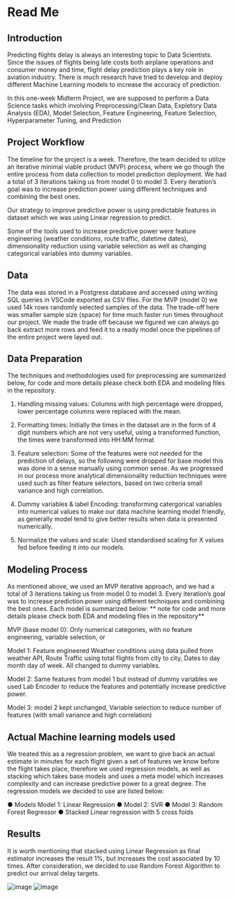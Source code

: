 # Read Me

## Introduction

Predicting flights delay is always an interesting topic to Data Scientists. Since the issues of flights being late costs both airplane operations and consumer money and time, flight delay prediction plays a key role in aviation industry. There is much research have tried to develop and deploy different Machine Learning models to increase the accuracy of prediction.

In this one-week Midterm Project, we are supposed to perform a Data Science tasks which involving Preprocessing/Clean Data, Expletory Data Analysis (EDA), Model Selection, Feature Engineering, Feature Selection, Hyperparameter Tuning, and Prediction

## Project Workflow

The timeline for the project is a week. Therefore, the team decided to utilize an iterative minimal viable product (MVP) process, where we go though the entire process from data collection to model prediction deployment. We had a total of 3 iterations taking us from model 0 to model 3. Every iteration’s goal was to increase prediction power using different techniques and combining the best ones.

Our strategy to improve predictive power is using predictable features in dataset which we was using Linear regression to predict.

Some of the tools used to increase predictive power were feature engineering (weather conditions, route traffic, datetime dates), dimensionality reduction using variable selection as well as changing categorical variables into dummy variables.

## Data

The data was stored in a Postgress database and accessed using writing SQL queries in VSCode exported as CSV files. For the MVP (model 0) we used 14k rows randomly selected samples of the data. The trade-off here was smaller sample size (space) for time much faster run times throughout our project. We made the trade off because we figured we can always go back extract more rows and feed it to a ready model once the pipelines of the entire project were layed out.

## Data Preparation

The techniques and methodologies used for preprocessing are summarized below, for code and more details please check both EDA and modeling files in the repository. 

1.	Handling missing values: Columns with high percentage were dropped, lower percentage columns were replaced with the mean. 

2.	Formatting times: Initially the times in the dataset are in the form of 4 digit numbers which are not very useful, using a transformed function, the times were transformed into HH:MM format

3.	Feature selection:  Some of the features were not needed for the prediction of delays, so the following were dropped for base model this was done in a sense manually using common sense. As we progressed in our process more analytical dimensionality reduction techniques were used such as filter feature selectors, based on two criteria small variance and high correlation. 

4.	Dummy variables & label Encoding: transforming catergorical variables into numerical values to make our data machine learning model friendly, as generally model tend to give better results when data is presented numerically. 

5.	Normalize the values and scale: Used standardised scaling for X values fed before feeding it into our models.

## Modeling Process

As mentioned above, we used an MVP iterative approach, and we had a total of 3 iterations taking us from model 0 to model 3. Every iteration’s goal was to increase prediction power using different techniques and combining the best ones. Each model is summarized below:
** note for code and more details please check both EDA and modeling files in the repository** 

MVP (base model 0):  Only numerical categories, with no feature engineering, variable selection, or 

Model 1: Feature engineered Weather conditions using data pulled from weather API, Route Traffic using total flights from city to city, Dates to day month day of week. All changed to dummy variables. 


Model 2:  Same features from model 1 but instead of dummy variables we used Lab Encoder to reduce the features and potentially increase predictive power. 


Model 3:  model 2 kept unchanged, Variable selection to reduce number of features (with small variance and high correlation)

## Actual Machine learning models used

We treated this as a regression problem, we want to give back an actual estimate in minutes for each flight given a set of features we know before the flight takes place, therefore we used regression models, as well as stacking which takes base models and uses a meta model which increases complexity and can increase predictive power to a great degree. The regression models we decided to use are listed below: 


●	Models Model 1: Linear Regression 
●	Model 2: SVR 
●	Model 3: Random Forest Regressor
●	Stacked Linear regression with 5 cross folds

## Results

It is worth mentioning that stacked using Linear Regression as final estimator increases the result 1%, but increases the cost associated by 10 times. After consideration, we decided to use Random Forest Algorithm to predict our arrival delay targets.

![image](https://user-images.githubusercontent.com/93171100/188335963-ac52adff-5a8d-4efc-bdc5-ddf9eb2db1c2.png)
![image](https://user-images.githubusercontent.com/93171100/188335970-f667eff2-00e1-467c-8709-bc6100d700d9.png)

